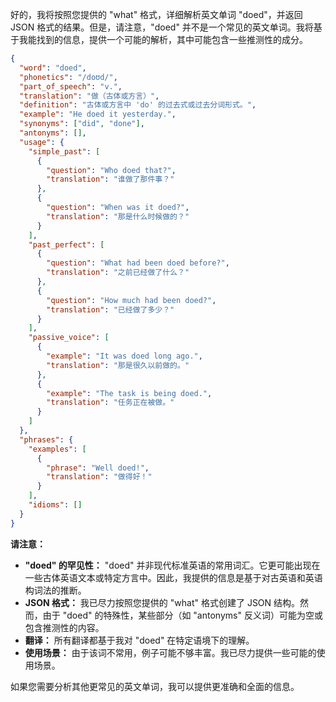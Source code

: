 好的，我将按照您提供的 "what" 格式，详细解析英文单词 "doed"，并返回 JSON 格式的结果。但是，请注意，"doed" 并不是一个常见的英文单词。我将基于我能找到的信息，提供一个可能的解析，其中可能包含一些推测性的成分。

```json
{
  "word": "doed",
  "phonetics": "/doʊd/",
  "part_of_speech": "v.",
  "translation": "做（古体或方言）",
  "definition": "古体或方言中 'do' 的过去式或过去分词形式。",
  "example": "He doed it yesterday.",
  "synonyms": ["did", "done"],
  "antonyms": [],
  "usage": {
    "simple_past": [
      {
        "question": "Who doed that?",
        "translation": "谁做了那件事？"
      },
      {
        "question": "When was it doed?",
        "translation": "那是什么时候做的？"
      }
    ],
    "past_perfect": [
      {
        "question": "What had been doed before?",
        "translation": "之前已经做了什么？"
      },
      {
        "question": "How much had been doed?",
        "translation": "已经做了多少？"
      }
    ],
    "passive_voice": [
      {
        "example": "It was doed long ago.",
        "translation": "那是很久以前做的。"
      },
      {
        "example": "The task is being doed.",
        "translation": "任务正在被做。"
      }
    ]
  },
  "phrases": {
    "examples": [
      {
        "phrase": "Well doed!",
        "translation": "做得好！"
      }
    ],
    "idioms": []
  }
}
```

**请注意：**

*   **"doed" 的罕见性：**  "doed" 并非现代标准英语的常用词汇。它更可能出现在一些古体英语文本或特定方言中。因此，我提供的信息是基于对古英语和英语构词法的推断。
*   **JSON 格式：**  我已尽力按照您提供的 "what" 格式创建了 JSON 结构。然而，由于 "doed" 的特殊性，某些部分（如 "antonyms" 反义词）可能为空或包含推测性的内容。
*   **翻译：**  所有翻译都基于我对 "doed" 在特定语境下的理解。
*   **使用场景：** 由于该词不常用，例子可能不够丰富。我已尽力提供一些可能的使用场景。

如果您需要分析其他更常见的英文单词，我可以提供更准确和全面的信息。
 